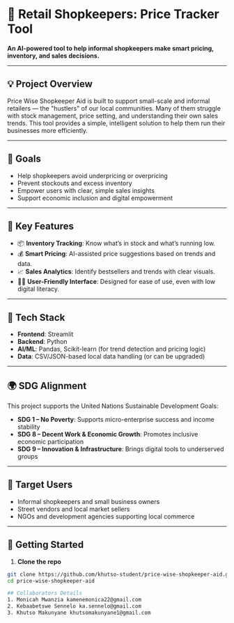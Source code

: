 # 🛒 Retail Shopkeepers: Price Tracker Tool


**An AI-powered tool to help informal shopkeepers make smart pricing, inventory, and sales decisions.**

---

## 💡 Project Overview

Price Wise Shopkeeper Aid is built to support small-scale and informal retailers — the "hustlers" of our local communities. Many of them struggle with stock management, price setting, and understanding their own sales trends. This tool provides a simple, intelligent solution to help them run their businesses more efficiently.

---

## 🎯 Goals

- Help shopkeepers avoid underpricing or overpricing
- Prevent stockouts and excess inventory
- Empower users with clear, simple sales insights
- Support economic inclusion and digital empowerment

---

## 🧠 Key Features

- 📦 **Inventory Tracking**: Know what’s in stock and what’s running low.
- 💰 **Smart Pricing**: AI-assisted price suggestions based on trends and data.
- 📈 **Sales Analytics**: Identify bestsellers and trends with clear visuals.
- 🧑‍💻 **User-Friendly Interface**: Designed for ease of use, even with low digital literacy.

---

## 🔧 Tech Stack

- **Frontend**: Streamlit  
- **Backend**: Python  
- **AI/ML**: Pandas, Scikit-learn (for trend detection and pricing logic)  
- **Data**: CSV/JSON-based local data handling (or can be upgraded)

---

## 🌍 SDG Alignment

This project supports the United Nations Sustainable Development Goals:

- **SDG 1 – No Poverty**: Supports micro-enterprise success and income stability  
- **SDG 8 – Decent Work & Economic Growth**: Promotes inclusive economic participation  
- **SDG 9 – Innovation & Infrastructure**: Brings digital tools to underserved groups

---

## 👥 Target Users

- Informal shopkeepers and small business owners
- Street vendors and local market sellers
- NGOs and development agencies supporting local commerce

---

## 🚀 Getting Started

1. **Clone the repo**  
```bash
git clone https://github.com/khutso-student/price-wise-shopkeeper-aid.git
cd price-wise-shopkeeper-aid

## Collaborators Details
1. Monicah Mwanzia kamenemonica22@gmail.com
2. Kebaabetswe Sennelo ka.sennelo@gmail.com
3. Khutso Makunyane khutsomakunyane1@gmail.com